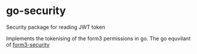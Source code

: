 # go-security
Security package for reading JWT token

Implements the tokenising of the form3 permissions in go.  The go equvilant of [form3-security](https://github.com/form3tech/form3-security)
